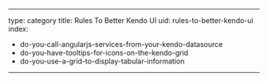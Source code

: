 
---
type: category
title: Rules To Better Kendo UI
uid: rules-to-better-kendo-ui
index:
 - do-you-call-angularjs-services-from-your-kendo-datasource
 - do-you-have-tooltips-for-icons-on-the-kendo-grid
 - do-you-use-a-grid-to-display-tabular-information
---



